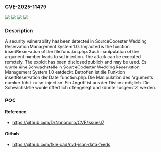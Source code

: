 ### [CVE-2025-11479](https://cve.mitre.org/cgi-bin/cvename.cgi?name=CVE-2025-11479)
![](https://img.shields.io/static/v1?label=Product&message=Wedding%20Reservation%20Management%20System&color=blue)
![](https://img.shields.io/static/v1?label=Version&message=1.0%20&color=brightgreen)
![](https://img.shields.io/static/v1?label=Vulnerability&message=Injection&color=brightgreen)
![](https://img.shields.io/static/v1?label=Vulnerability&message=SQL%20Injection&color=brightgreen)

### Description

A security vulnerability has been detected in SourceCodester Wedding Reservation Management System 1.0. Impacted is the function insertReservation of the file function.php. Such manipulation of the argument number leads to sql injection. The attack can be executed remotely. The exploit has been disclosed publicly and may be used.
Es wurde eine Schwachstelle in SourceCodester Wedding Reservation Management System 1.0 entdeckt. Betroffen ist die Funktion insertReservation der Datei function.php. Die Manipulation des Arguments number führt zu sql injection. Ein Angriff ist aus der Distanz möglich. Die Schwachstelle wurde öffentlich offengelegt und könnte ausgenutzt werden.

### POC

#### Reference
- https://github.com/DrNbnonono/CVE/issues/7

#### Github
- https://github.com/fkie-cad/nvd-json-data-feeds

